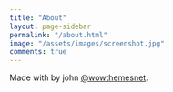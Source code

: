 ```yaml
---
title: "About"
layout: page-sidebar
permalink: "/about.html"
image: "/assets/images/screenshot.jpg"
comments: true
---
```

Made with <i class="fa fa-heart text-danger"></i> by john [@wowthemesnet](https://www.wowthemes.net/category/free-themes-templates/).
